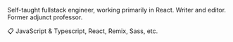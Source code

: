Self-taught fullstack engineer, working primarily in React. Writer and editor. Former adjunct professor.

📋 JavaScript & Typescript, React, Remix, Sass, etc.
